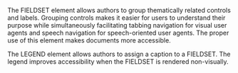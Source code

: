 The FIELDSET element allows authors to group thematically related controls and labels. Grouping controls makes it easier for users to understand their purpose while simultaneously facilitating tabbing navigation for visual user agents and speech navigation for speech-oriented user agents. The proper use of this element makes documents more accessible.

The LEGEND element allows authors to assign a caption to a FIELDSET. The legend improves accessibility when the FIELDSET is rendered non-visually.